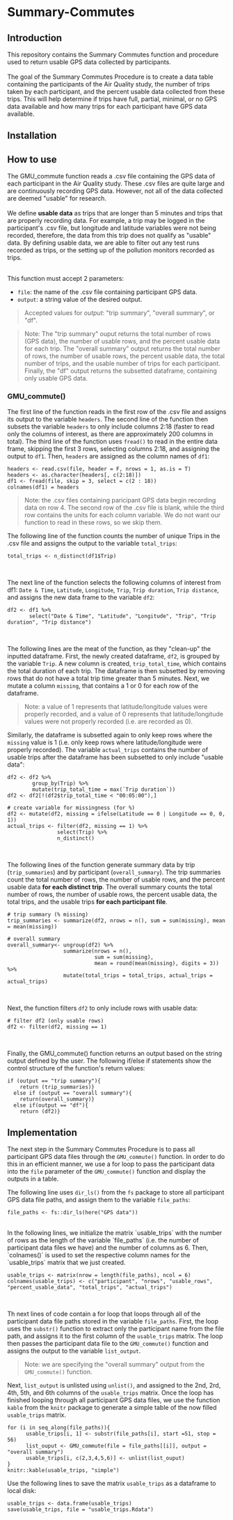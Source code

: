 # Summary-Commutes

## Introduction
This repository contains the Summary Commutes function and procedure used to return usable GPS data collected by participants.<br /><br />
The goal of the Summary Commutes Procedure is to create a data table containing the participants of the Air Quality study, the number of trips taken by each participant, and the percent usable data collected from these trips. This will help determine if trips have full, partial, minimal, or no GPS data available and how many trips for each participant have GPS data available.


## Installation 

## How to use
The GMU_commute function reads a .csv file containing the GPS data of each participant in the Air Quality study. These .csv files are quite large and are continuously recording GPS data. However, not all of the data collected are deemed "usable" for research. <br /><br />
We define **usable data** as trips that are longer than 5 minutes and trips that are properly recording data. For example, a trip may be logged in the participant's .csv file, but longitude and latitude variables were not being recorded, therefore, the data from this trip does not qualify as "usable" data. By defining usable data, we are able to filter out any test runs recorded as trips, or the setting up of the pollution monitors recorded as trips.<br /><br />

This function must accept 2 parameters:
* `file`: the name of the .csv file containing participant GPS data.
* `output`: a string value of the desired output. 

> Accepted values for *output*: "trip summary", "overall summary", or "df".  

> Note: The "trip summary" ouput returns the total number of rows (GPS data), the number of usable rows, and the percent usable data for each trip. The "overall summary" output returns the total number of rows, the number of usable rows, the percent usable data, the total number of trips, and the usable number of trips for each participant. Finally, the "df" output returns the subsetted dataframe, containing only usable GPS data.

### GMU_commute()
The first line of the function reads in the first row of the .csv file and assigns its output to the variable `headers`. The second line of the function then subsets the variable `headers` to only include columns 2:18 (faster to read only the columns of interest, as there are approximately 200 columns in total). The third line of the function uses `fread()` to read in the entire data frame, skipping the first 3 rows, selecting columns 2:18, and assigning the output to `df1`. Then, `headers` are assigned as the column names of `df1`:  

```
headers <- read.csv(file, header = F, nrows = 1, as.is = T)
headers <- as.character(headers[, c(2:18)])
df1 <- fread(file, skip = 3, select = c(2 : 18))
colnames(df1) = headers
```

> Note: the .csv files containing paricipant GPS data begin recording data on row 4. The second row of the .csv file is blank, while the third row contains the units for each column variable. We do not want our function to read in these rows, so we skip them. 

The following line of the function counts the number of unique Trips in the .csv file and assigns the output to the variable `total_trips`: 
```
total_trips <- n_distinct(df1$Trip)
```
<br />

The next line of the function selects the following columns of interest from df1: `Date & Time`, `Latitude`, `Longitude`, `Trip`, `Trip duration`, `Trip distance`, and assigns the new data frame to the variable `df2`: 
```
df2 <- df1 %>% 
       select("Date & Time", "Latitude", "Longitude", "Trip", "Trip duration", "Trip distance")
```
<br />

The following lines are the meat of the function, as they "clean-up" the inputted dataframe. First, the newly created dataframe, `df2`, is grouped by the variable `Trip`. A new column is created, `trip_total_time`, which contains the total duration of each trip. The dataframe is then subsetted by removing rows that do not have a total trip time greater than 5 minutes. Next, we mutate a column `missing`, that contains a 1 or 0 for each row of the dataframe. 

> Note: a value of 1 represents that latitude/longitude values were properly recorded, and a value of 0 represents that latitude/longitude values were not properly recorded (i.e. are recorded as 0). 

Similarly, the dataframe is subsetted again to only keep rows where the `missing` value is 1 (i.e. only keep rows where latitude/longitude were properly recorded). The variable `actual_trips` contains the number of usable trips after the dataframe has been subsetted to only include "usable data":

```
df2 <- df2 %>% 
        group_by(Trip) %>% 
        mutate(trip_total_time = max(`Trip duration`))
df2 <- df2[!(df2$trip_total_time < "00:05:00"),] 

# create variable for missingness (for %)
df2 <- mutate(df2, missing = ifelse(Latitude == 0 | Longitude == 0, 0, 1))
actual_trips <- filter(df2, missing == 1) %>% 
                select(Trip) %>% 
                n_distinct() 
```
<br /> 

The following lines of the function generate summary data by trip (`trip_summaries`) and by participant (`overall_summary`). The trip summaries count the total number of rows, the number of usable rows, and the percent usable data **for each distinct trip**. The overall summary counts the total number of rows, the number of usable rows, the percent usable data, the total trips, and the usable trips **for each participant file**. 
```
# trip summary (% missing)
trip_summaries <- summarize(df2, nrows = n(), sum = sum(missing), mean = mean(missing))
  
# overall summary
overall_summary<- ungroup(df2) %>% 
                  summarize(nrows = n(), 
                            sum = sum(missing),
                            mean = round(mean(missing), digits = 3)) %>%
                  mutate(total_trips = total_trips, actual_trips = actual_trips)
```
<br /> 

Next, the function filters `df2` to only include rows with usable data:
```
# filter df2 (only usable rows)
df2 <- filter(df2, missing == 1)
```
<br /> 

Finally, the GMU_commute() function returns an output based on the string output defined by the user. The following if/else if statements show the control structure of the function's return values: 
```
if (output == "trip summary"){
    return (trip_summaries)}
  else if (output == "overall summary"){
    return(overall_summary)} 
  else if(output == "df"){
    return (df2)}
```

## Implementation
The next step in the Summary Commutes Procedure is to pass all participant GPS data files through the `GMU_commute()` function. In order to do this in an efficient manner, we use a for loop to pass the participant data into the `file` parameter of the `GMU_commute()` function and display the outputs in a table. 
<br />  

The following line uses `dir_ls()` from the `fs` package to store all participant GPS data file paths, and assign them to the variable `file_paths`: 
```
file_paths <- fs::dir_ls(here("GPS data"))
```
<br />  
In the following lines, we initialize the matrix `usable_trips` with the number of rows as the length of the variable `file_paths` (i.e. the number of participant data files we have) and the number of columns as 6. Then, `colnames()` is used to set the respective column names for the `usable_trips` matrix that we just created.  
<br />  

```
usable_trips <- matrix(nrow = length(file_paths), ncol = 6)
colnames(usable_trips) <- c("participant", "nrows", "usable_rows", "percent_usable_data", "total_trips", "actual_trips")
```
<br />   

Th next lines of code contain a for loop that loops through all of the participant data file paths stored in the variable `file_paths`. First, the loop uses the `substr()` function to extract only the participant name from the file path, and assigns it to the first column of the `usable_trips` matrix. The loop then passes the participant data file to the `GMU_commute()` function and assigns the output to the variable `list_output`. 

> Note: we are specifying the "overall summary" output from the `GMU_commute()` function. 

Next, `list_output` is unlisted using `unlist()`, and assigned to the 2nd, 2rd, 4th, 5th, and 6th columns of the `usable_trips` matrix. Once the loop has finished looping through all participant GPS data files, we use the function `kable` from the `knitr` package to generate a simple table of the now filled `usable_trips` matrix. 
```
for (i in seq_along(file_paths)){
      usable_trips[i, 1] <- substr(file_paths[i], start =51, stop = 56)
      list_ouput <- GMU_commute(file = file_paths[[i]], output = "overall summary")
      usable_trips[i, c(2,3,4,5,6)] <- unlist(list_ouput)
}
knitr::kable(usable_trips, "simple")
```

Use the following lines to save the matrix `usable_trips` as a dataframe to local disk:
```
usable_trips <- data.frame(usable_trips)
save(usable_trips, file = "usable_trips.Rdata")
```